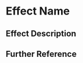 <!-- Replace Effect name with whatever you want the effect to be called -->
# Effect Name
<!-- Line Above this is supposed to have the Effect Name (Line starts with "#") -->

<!-- Write the description UNDER the second level header -->
## Effect Description
<!-- Desc goes below this line -->

## Further Reference
<!-- A Link to some video or software containing the effect in question -->